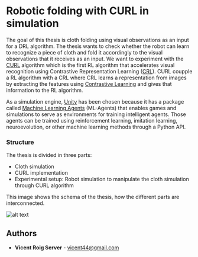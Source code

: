 # Robotic folding with CURL in simulation

The goal of this thesis is cloth folding using visual observations as an input for a DRL algorithm. The thesis wants to check whether the robot can learn to recognize a piece of cloth and fold it accordingly to the visual observations that it receives as an input. We want to experiment with the [CURL](https://arxiv.org/abs/2004.04136) algorithm which is the first RL algorithm that accelerates visual recognition using Contrastive Representation Learning ([CRL](https://ieeexplore.ieee.org/document/9226466)). CURL coupple a RL algorithm with a CRL where CRL learns a representation from images by extracting the features using [Contrastive Learning](https://ieeexplore.ieee.org/abstract/document/1640964) and gives that information to the RL algorithm.

As a simulation engine, [Unity](https://unity.com) has been chosen because it has a package called [Machine Learning Agents](https://github.com/Unity-Technologies/ml-agents) (ML-Agents) that enables games and simulations to serve as environments for training intelligent agents. Those agents can be trained using reinforcement learning, imitation learning, neuroevolution, or other machine learning methods through a Python API.


### Structure

The thesis is divided in three parts:
* Cloth simulation
* CURL implementation
* Experimental setup: Robot simulation to manipulate the cloth simulation through CURL algorithm

This image shows the schema of the thesis, how the different parts are interconnected.


![alt text](https://github.com/vicent44/RobotAgents/blob/master/Thesis/overview.png?raw=true)

## Authors

* **Vicent Roig Server** - vicent44@gmail.com

